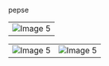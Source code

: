 pepse


<table>
  <tr>
        <td align="center"><img src="https://github.com/eladpariv/pepse/assets/96910425/6a40d01b-12f3-4cd2-ba77-148db37be14c" alt="Image 5"></td>
  </tr>
</table>

<table>
  <tr>
    <td align="center"><img src="https://github.com/eladpariv/pepse/assets/96910425/f30b0a56-5593-4e3f-809f-b45d7c98973c" alt="Image 5"></td>
    <td align="center"><img src="https://github.com/eladpariv/pepse/assets/96910425/66d9a9f6-897d-4804-88df-1472c2f4ab35" alt="Image 5"></td>
  </tr>
</table>
